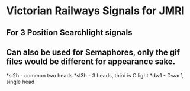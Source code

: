# Victorian Railways Signals for JMRI
## For 3 Position Searchlight signals
## Can also be used for Semaphores, only the gif files would be different for appearance sake.

*sl2h - common two heads
*sl3h - 3 heads, third is C light
*dw1  - Dwarf, single head

